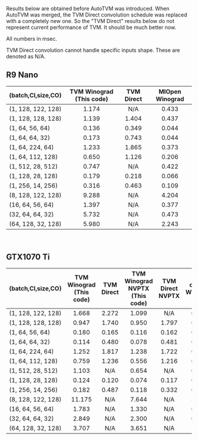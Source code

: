 Results below are obtained before AutoTVM was introduced.
When AutoTVM was merged, the TVM Direct convolution schedule was replaced with a completely new one.
So the "TVM Direct" results below do not represent current performance of TVM. It should be much better now.

All numbers in msec.

TVM Direct convolution cannot handle specific inputs shape. These are denoted as N/A.

## R9 Nano

| (batch,CI,size,CO) | TVM Winograd (This code) | TVM Direct | MIOpen Winograd |
|------------- |:-------------:|:-------------:|:-------------:|
| (1, 128, 122, 128) | 1.174 | N/A | 0.433
| (1, 128, 128, 128) | 1.139 | 1.404 | 0.437
| (1, 64, 56, 64) | 0.136 | 0.349 | 0.044
| (1, 64, 64, 32) | 0.173 | 0.743 | 0.044
| (1, 64, 224, 64) | 1.233 | 1.865 | 0.373
| (1, 64, 112, 128) | 0.650 | 1.126 | 0.206
| (1, 512, 28, 512) | 0.747 | N/A | 0.422
| (1, 128, 28, 128) | 0.179 | 0.218 | 0.066
| (1, 256, 14, 256) | 0.316 | 0.463 | 0.109
| (8, 128, 122, 128) | 9.288 | N/A | 4.204
| (16, 64, 56, 64) | 1.397 | N/A | 0.377
| (32, 64, 64, 32) | 5.732 | N/A | 0.473
| (64, 128, 32, 128) | 5.980 | N/A | 2.243

<br/>

## GTX1070 Ti

| (batch,CI,size,CO) | TVM Winograd (This code) | TVM Direct | TVM Winograd NVPTX (This code) | TVM Direct NVPTX | cuDNN Winograd |
|------------- |:-------------:|:-------------:|:-------------:|:-------------:|:-------------:|
| (1, 128, 122, 128) | 1.668 | 2.272 | 1.099 | N/A | 0.391
| (1, 128, 128, 128) | 0.947 | 1.740 | 0.950 | 1.797 | 0.395
| (1, 64, 56, 64) | 0.180 | 0.165 | 0.116 | 0.162 | 0.038
| (1, 64, 64, 32) | 0.114 | 0.480 | 0.078 | 0.481 | 0.025
| (1, 64, 224, 64) | 1.252 | 1.817 | 1.238 | 1.722 | 0.362
| (1, 64, 112, 128) | 0.759 | 1.236 | 0.556 | 1.216 | 0.187
| (1, 512, 28, 512) | 1.103 | N/A | 0.654 | N/A | 0.603
| (1, 128, 28, 128) | 0.124 | 0.120 | 0.074 | 0.117 | 0.043
| (1, 256, 14, 256) | 0.182 | 0.487 | 0.118 | 0.332 | 0.098
| (8, 128, 122, 128) | 11.175 | N/A | 7.644 | N/A | 3.293
| (16, 64, 56, 64) | 1.783 | N/A | 1.330 | N/A | 0.391
| (32, 64, 64, 32) | 2.849 | N/A | 2.300 | N/A | 0.531
| (64, 128, 32, 128) | 3.707 | N/A | 3.651 | N/A | 1.589
